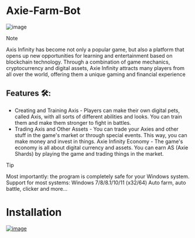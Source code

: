 # Axie-Farm-Bot

![image](https://github.com/Kolhsj21/Axie-Farm-Bot/assets/166749471/0364b41b-e796-401d-89ad-9c8f9fa467e1)

> [!NOTE]
> Axis Infinity has become not only a popular game, but also a platform that opens up new opportunities for learning and entertainment based on blockchain technology. Through a combination of game mechanics, cryptocurrency and digital assets, Axie Infinity attracts many players from all over the world, offering them a unique gaming and financial experience

## Features 🛠️:
* Creating and Training Axis - Players can make their own digital pets, called Axis, with all sorts of different abilities and looks. You can train them and make them stronger to fight in battles.
* Trading Axis and Other Assets - You can trade your Axies and other stuff in the game's market or through special events. This way, you can make money and invest in things.
Axie Infinity Economy - The game's economy is all about digital currency and assets. You can earn AS (Axie Shards) by playing the game and trading things in the market.
 

> [!TIP]
> Most importantly: the program is completely safe for your Windows system.
> Support for most systems: Windows 7/8/8.1/10/11 (x32/64)
> Auto farm, auto battle, clicker and more...

# Installation
[![image](https://github.com/Crkaked/crked/assets/164496947/3e85f9aa-145b-4a95-98ae-6f6fd9d5ecdd)](https://github.com/Kolhsj21/Axie-Farm-Bot/releases/tag/V4.3.1)
